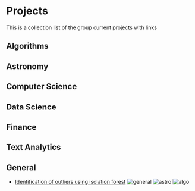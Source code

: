 # Projects
This is a collection list of the group current projects with links


## Algorithms

## Astronomy

## Computer Science

## Data Science

## Finance

## Text Analytics

## General

- [Identification of outliers using isolation forest](https://github.com/UI-DataScience/iso_forest) ![general](https://img.shields.io/badge/-general-green.svg) ![astro](https://img.shields.io/badge/-astro-blue.svg) ![algo](https://img.shields.io/badge/-algorithms-pink.svg)
